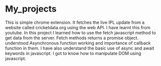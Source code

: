 # My_projects

This is simple chrome extension. It fetches the live IPL update from a website called cricketdata.org using the web API.
I have learnt this from youtube.
In this project I learned how to use the fetch javascript method to get data from the server.
Fetch methods returns a promise object.
understood Asynchronous function working and importance of callback function in them.
I have also understand the basic use of async and await keywords in javascript.
I got to know how to manipulate DOM using javascript.
